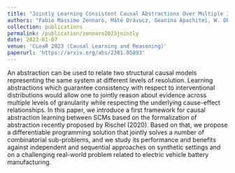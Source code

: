 ```yaml
---
title: "Jointly Learning Consistent Causal Abstractions Over Multiple Interventional Distributions"
authors: "Fabio Massimo Zennaro, Máté Drávucz, Geanina Apachitei, W. Dhammika Widanage, Theodoros Damoulas"
collection: publications
permalink: /publication/zennaro2023jointly
date: 2023-01-07
venue: 'CLeaR 2023 (Causal Learning and Reasoning)'
paperurl: 'https://arxiv.org/abs/2301.05893'
---
```


An abstraction can be used to relate two structural causal models representing the same system at different levels of resolution. Learning abstractions which guarantee consistency with respect to interventional distributions would allow one to jointly reason about evidence across multiple levels of granularity while respecting the underlying cause-effect relationships. In this paper, we introduce a first framework for causal abstraction learning between SCMs based on the formalization of abstraction recently proposed by Rischel (2020). Based on that, we propose a differentiable programming solution that jointly solves a number of combinatorial sub-problems, and we study its performance and benefits against independent and sequential approaches on synthetic settings and on a challenging real-world problem related to electric vehicle battery manufacturing.
